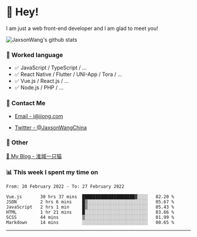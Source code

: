 # 👋 Hey!

I am just a web front-end developer and I am glad to meet you!

![JaxsonWang's github stats](https://github-readme-stats.vercel.app/api?username=JaxsonWang&&show_icons=true&&title_color=1abc9c&&icon_color=1abc9c)


### 📝 Worked language

- ✅ JavaScript / TypeScript / ...
- ✅ React Native / Flutter / UNI-App / Tora / ...
- ✅ Vue.js / React.js / ...
- ✅ Node.js / PHP / ...

### 📮 Contact Me

- [Email - i@iiong.com](mailto:i@iiong.com)

- [Twitter - @JaxsonWangChina](https://twitter.com/JaxsonWangChina)

### 🤪 Other

[📌 My Blog - 淮城一只猫](https://iiong.com)

### 📊 This week I spent my time on

<!--START_SECTION:waka-->

```text
From: 20 February 2022 - To: 27 February 2022

Vue.js       30 hrs 37 mins  ████████████████████▓░░░░   82.20 %
JSON         2 hrs 6 mins    █▒░░░░░░░░░░░░░░░░░░░░░░░   05.67 %
JavaScript   2 hrs 1 min     █▒░░░░░░░░░░░░░░░░░░░░░░░   05.43 %
HTML         1 hr 21 mins    █░░░░░░░░░░░░░░░░░░░░░░░░   03.66 %
SCSS         44 mins         ▒░░░░░░░░░░░░░░░░░░░░░░░░   01.99 %
Markdown     14 mins         ░░░░░░░░░░░░░░░░░░░░░░░░░   00.65 %
```

<!--END_SECTION:waka-->

---
